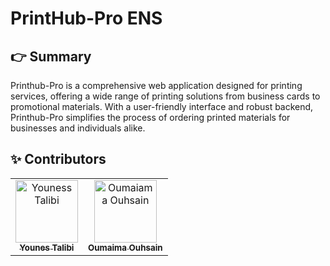 # PrintHub-Pro ENS


## 👉 Summary
Printhub-Pro is a comprehensive web application designed for printing services, offering a wide range of printing solutions from business cards to promotional materials. With a user-friendly interface and robust backend, Printhub-Pro simplifies the process of ordering printed materials for businesses and individuals alike.

## ✨ Contributors
<table>
    <tbody>
        <tr>
            <td align="center">
                <a href="https://github.com/younestalibi">
                    <img
                src="https://avatars.githubusercontent.com/u/118536564?v=4"
                width="100px;"
                alt="Youness Talibi"
              />
                    <br />
                    <sub>
                        <b>Younes Talibi</b>
                    </sub>
                </a>
                <br />
            </td>
            <td align="center">
                <a href="https://github.com/ouhsain">
                    <img
            src="https://avatars.githubusercontent.com/u/107304080?v=4"
            width="100px;"
            alt="Oumaiama Ouhsain"
          />
                    <br />
                    <sub>
                        <b>Oumaima Ouhsain</b>
                    </sub>
                </a>
                <br />
            </td>
        </tr>
    </tbody>
</table>